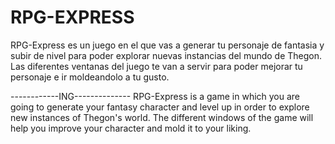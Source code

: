 # RPG-EXPRESS
RPG-Express es un juego en el que vas a generar tu personaje de fantasia y subir de nivel para poder explorar nuevas instancias del mundo de Thegon. Las diferentes ventanas del juego te van a servir para poder mejorar tu personaje e ir moldeandolo a tu gusto.

------------ING--------------
RPG-Express is a game in which you are going to generate your fantasy character and level up in order to explore new instances of Thegon's world. The different windows of the game will help you improve your character and mold it to your liking.
